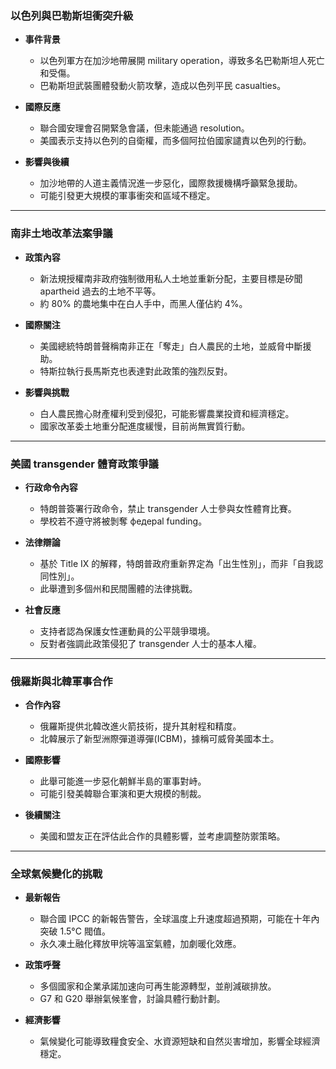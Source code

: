 ### 以色列與巴勒斯坦衝突升級
- **事件背景**  
  - 以色列軍方在加沙地帶展開 military operation，導致多名巴勒斯坦人死亡和受傷。  
  - 巴勒斯坦武裝團體發動火箭攻擊，造成以色列平民 casualties。

- **國際反應**  
  - 聯合國安理會召開緊急會議，但未能通過 resolution。  
  - 美國表示支持以色列的自衛權，而多個阿拉伯國家譴責以色列的行動。  

- **影響與後續**  
  - 加沙地帶的人道主義情況進一步惡化，國際救援機構呼籲緊急援助。  
  - 可能引發更大規模的軍事衝突和區域不穩定。

---

### 南非土地改革法案爭議
- **政策內容**  
  - 新法規授權南非政府強制徵用私人土地並重新分配，主要目標是矽聞 apartheid 過去的土地不平等。  
  - 約 80% 的農地集中在白人手中，而黑人僅佔約 4%。

- **國際關注**  
  - 美國總統特朗普聲稱南非正在「奪走」白人農民的土地，並威脅中斷援助。  
  - 特斯拉執行長馬斯克也表達對此政策的強烈反對。

- **影響與挑戰**  
  - 白人農民擔心財產權利受到侵犯，可能影響農業投資和經濟穩定。  
  - 國家改革委土地重分配進度緩慢，目前尚無實質行動。

---

### 美國 transgender 體育政策爭議
- **行政命令內容**  
  - 特朗普簽署行政命令，禁止 transgender 人士參與女性體育比賽。  
  - 學校若不遵守將被剝奪 федерal funding。

- **法律辯論**  
  - 基於 Title IX 的解釋，特朗普政府重新界定為「出生性別」，而非「自我認同性別」。  
  - 此舉遭到多個州和民間團體的法律挑戰。

- **社會反應**  
  - 支持者認為保護女性運動員的公平競爭環境。  
  - 反對者強調此政策侵犯了 transgender 人士的基本人權。

---

### 俄羅斯與北韓軍事合作
- **合作內容**  
  - 俄羅斯提供北韓改進火箭技術，提升其射程和精度。  
  - 北韓展示了新型洲際彈道導彈(ICBM)，據稱可威脅美國本土。

- **國際影響**  
  - 此舉可能進一步惡化朝鮮半島的軍事對峙。  
  - 可能引發美韓聯合軍演和更大規模的制裁。

- **後續關注**  
  - 美國和盟友正在評估此合作的具體影響，並考慮調整防禦策略。

---

### 全球氣候變化的挑戰
- **最新報告**  
  - 聯合國 IPCC 的新報告警告，全球溫度上升速度超過預期，可能在十年內突破 1.5°C 閥值。  
  - 永久凍土融化釋放甲烷等溫室氣體，加劇暖化效應。

- **政策呼聲**  
  - 多個國家和企業承諾加速向可再生能源轉型，並削減碳排放。  
  - G7 和 G20 舉辦氣候峯會，討論具體行動計劃。

- **經濟影響**  
  - 氣候變化可能導致糧食安全、水資源短缺和自然災害增加，影響全球經濟穩定。
